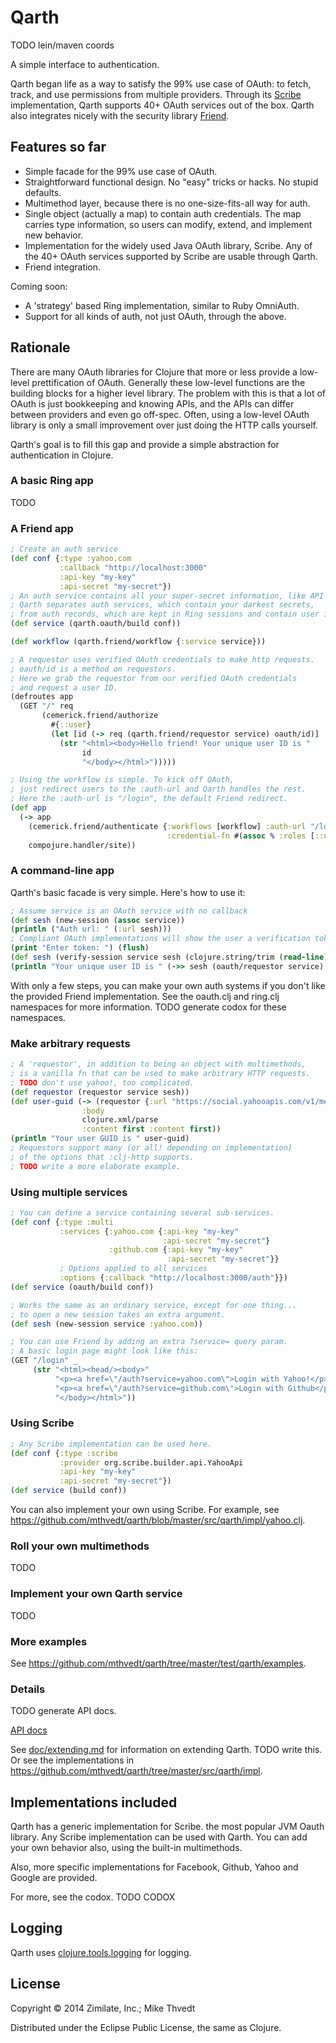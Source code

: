 # Qarth

TODO lein/maven coords

A simple interface to authentication.

Qarth began life as a way to satisfy the 99% use case of OAuth:
to fetch, track, and use permissions from multiple providers.
Through its [Scribe](https://github.com/fernandezpablo85/scribe-java) implementation, Qarth supports 40+ OAuth services
out of the box. Qarth also integrates nicely with the security library
[Friend](https://github.com/cemerick/friend).

## Features so far

* Simple facade for the 99% use case of OAuth.
* Straightforward functional design. No "easy" tricks or hacks. No stupid defaults.
* Multimethod layer, because there is no one-size-fits-all way for auth.
* Single object (actually a map) to contain auth credentials. The map
carries type information, so users can modify, extend, and implement new behavior.
* Implementation for the widely used Java OAuth library, Scribe.
Any of the 40+ OAuth services supported by Scribe are usable through Qarth.
* Friend integration.

Coming soon:

* A 'strategy' based Ring implementation, similar to Ruby OmniAuth.
* Support for all kinds of auth, not just OAuth, through the above.

## Rationale

There are many OAuth libraries for Clojure that more or less provide a low-level
prettification of OAuth. Generally these low-level functions are the building
blocks for a higher level library. The problem with this is that
a lot of OAuth is just bookkeeping and knowing APIs, and the APIs
can differ between providers and even go off-spec.
Often, using a low-level OAuth library
is only a small improvement over just doing the HTTP calls yourself.

Qarth's goal is to fill this gap and provide a simple abstraction
for authentication in Clojure.

### A basic Ring app

TODO

### A Friend app

```clojure
; Create an auth service
(def conf {:type :yahoo.com
           :callback "http://localhost:3000"
           :api-key "my-key"
           :api-secret "my-secret"})
; An auth service contains all your super-secret information, like API passwords.
; Qarth separates auth services, which contain your darkest secrets,
; from auth records, which are kept in Ring sessions and contain user information.
(def service (qarth.oauth/build conf))

(def workflow (qarth.friend/workflow {:service service}))

; A requestor uses verified OAuth credentials to make http requests.
; oauth/id is a method on requestors.
; Here we grab the requestor from our verified OAuth credentials
; and request a user ID.
(defroutes app
  (GET "/" req
       (cemerick.friend/authorize
         #{::user}
         (let [id (-> req (qarth.friend/requestor service) oauth/id)]
           (str "<html><body>Hello friend! Your unique user ID is "
                id
                "</body></html>")))))

; Using the workflow is simple. To kick off OAuth,
; just redirect users to the :auth-url and Qarth handles the rest.
; Here the :auth-url is "/login", the default Friend redirect.
(def app
  (-> app
    (cemerick.friend/authenticate {:workflows [workflow] :auth-url "/login"
                                   :credential-fn #(assoc % :roles [::user])})
    compojure.handler/site))
```

### A command-line app

Qarth's basic facade is very simple. Here's how to use it:

```clojure
; Assume service is an OAuth service with no callback
(def sesh (new-session (assoc service))
(println ("Auth url: " (:url sesh)))
; Compliant OAuth implementations will show the user a verification token.
(print "Enter token: ") (flush)
(def sesh (verify-session service sesh (clojure.string/trim (read-line))))
(println "Your unique user ID is " (->> sesh (oauth/requestor service) oauth/id))
```

With only a few steps, you can make your own auth systems
if you don't like the provided Friend implementation.
See the oauth.clj and ring.clj namespaces for more information.
TODO generate codox for these namespaces.

### Make arbitrary requests

```clojure
; A 'requestor', in addition to being an object with multimethods,
; is a vanilla fn that can be used to make arbitrary HTTP requests.
; TODO don't use yahoo!, too complicated.
(def requestor (requestor service sesh))
(def user-guid (-> (requestor {:url "https://social.yahooapis.com/v1/me/guid"})
				:body
				clojure.xml/parse
				:content first :content first))
(println "Your user GUID is " user-guid)
; Requestors support many (or all! depending on implementation)
; of the options that :clj-http supports.
; TODO write a more elaborate example.
```

### Using multiple services

```clojure
; You can define a service containing several sub-services.
(def conf {:type :multi
           :services {:yahoo.com {:api-key "my-key"
                                  :api-secret "my-secret"}
                      :github.com {:api-key "my-key"
                                   :api-secret "my-secret"}}
           ; Options applied to all services
           :options {:callback "http://localhost:3000/auth"}})
(def service (oauth/build conf))

; Works the same as an ordinary service, except for one thing...
; to open a new session takes an extra argument.
(def sesh (new-session service :yahoo.com))

; You can use Friend by adding an extra ?service= query param.
; A basic login page might look like this:
(GET "/login" _
     (str "<html><head/><body>"
          "<p><a href=\"/auth?service=yahoo.com\">Login with Yahoo!</p>"
          "<p><a href=\"/auth?service=github.com\">Login with Github</p>"
          "</body></html>"))
```

### Using Scribe

```clojure
; Any Scribe implementation can be used here.
(def conf {:type :scribe
           :provider org.scribe.builder.api.YahooApi
           :api-key "my-key"
           :api-secret "my-secret"})
(def service (build conf))
```

You can also implement your own using Scribe. For example, see
https://github.com/mthvedt/qarth/blob/master/src/qarth/impl/yahoo.clj.

### Roll your own multimethods

TODO

### Implement your own Qarth service

TODO

### More examples

See https://github.com/mthvedt/qarth/tree/master/test/qarth/examples.

### Details

TODO generate API docs.

[API docs](http://mthvedt.github.io/qarth/codox)

See [doc/extending.md](https://github.com/mthvedt/qarth/blob/master/doc/extending.md)
for information on extending Qarth. TODO write this.
Or see the implementations in
https://github.com/mthvedt/qarth/tree/master/src/qarth/impl.

## Implementations included

Qarth has a generic implementation for Scribe.
the most popular JVM Oauth library. Any Scribe implementation
can be used with Qarth.
You can add your own behavior also, using the built-in multimethods.

Also, more specific implementations for Facebook, Github, Yahoo and Google
are provided.

For more, see the codox. TODO CODOX

## Logging

Qarth uses [clojure.tools.logging](https://github.com/clojure/tools.logging)
for logging.

## License

Copyright © 2014 Zimilate, Inc.; Mike Thvedt

Distributed under the Eclipse Public License, the same as Clojure.
